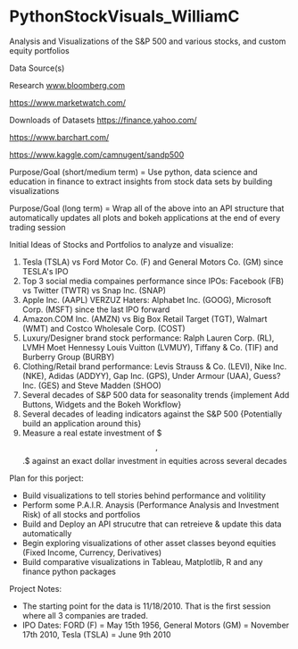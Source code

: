 # PythonStockVisuals_WilliamC
Analysis and Visualizations of the S&P 500 and various stocks, and custom equity portfolios 

Data Source(s)

Research
www.bloomberg.com

https://www.marketwatch.com/

Downloads of Datasets
https://finance.yahoo.com/

https://www.barchart.com/

https://www.kaggle.com/camnugent/sandp500

Purpose/Goal (short/medium term) = Use python, data science and education in finance to extract insights from stock data sets by building visualizations

Purpose/Goal (long term) = Wrap all of the above into an API structure that automatically updates all plots and bokeh applications at the end of every trading session

Initial Ideas of Stocks and Portfolios to analyze and visualize:
1. Tesla (TSLA) vs Ford Motor Co. (F) and General Motors Co. (GM) since TESLA's IPO
2. Top 3 social media compaines performance since IPOs: Facebook (FB) vs Twitter (TWTR) vs Snap Inc. (SNAP) 
3. Apple Inc. (AAPL) VERZUZ Haters: Alphabet Inc. (GOOG), Microsoft Corp. (MSFT) since the last IPO forward 
4. Amazon.COM Inc. (AMZN) vs Big Box Retail Target (TGT), Walmart (WMT) and Costco Wholesale Corp. (COST)
5. Luxury/Designer brand stock performance: Ralph Lauren Corp. (RL), LVMH Moet Hennessy Louis Vuitton (LVMUY), Tiffany & Co. (TIF) and Burberry Group (BURBY) 
6. Clothing/Retail brand performance: Levis Strauss & Co. (LEVI), Nike Inc. (NKE), Adidas (ADDYY), Gap Inc. (GPS), Under Armour (UAA), Guess? Inc. (GES) and Steve Madden (SHOO)
7. Several decades of S&P 500 data for seasonality trends {implement Add Buttons, Widgets and the Bokeh Workflow}
8. Several decades of leading indicators against the S&P 500 {Potentially build an application around this}
9. Measure a real estate investment of $$$,$$$.$$ against an exact dollar investment in equities across several decades 

Plan for this porject:
- Build visualizations to tell stories behind performance and volitility 
- Perform some P.A.I.R. Anaysis (Performance Analysis and Investment Risk) of all stocks and portfolios
- Build and Deploy an API strucutre that can retreieve & update this data automatically 
- Begin exploring visualizations of other asset classes beyond equities (Fixed Income, Currency, Derivatives)
- Build comparative visualizations in Tableau, Matplotlib, R and any finance python packages

Project Notes:
- The starting point for the data is 11/18/2010.  That is the first session where all 3 companies are traded.
- IPO Dates: FORD (F) = May 15th 1956, General Motors (GM) = November 17th 2010, Tesla (TSLA) = June 9th 2010
